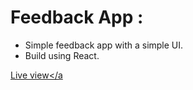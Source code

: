 # Feedback App :

- Simple feedback app with a simple UI.
- Build using React.

<a href="https://imaginative-empanada-2d4182.netlify.app/" target="_blank" rel="noopener">Live view</a
